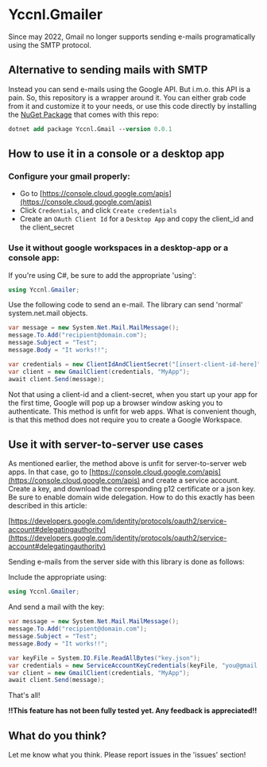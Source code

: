 # Yccnl.Gmailer

Since may 2022, Gmail no longer supports sending e-mails programatically using the SMTP protocol. 

## Alternative to sending mails with SMTP

Instead you can send e-mails using the Google API. But i.m.o. this API is a pain. So, this repository is a wrapper around it. You can either grab code from it and customize it to your needs, or use this code directly by installing the [NuGet Package](https://www.nuget.org/packages/Yccnl.Gmail) that comes with this repo:


```ps
dotnet add package Yccnl.Gmail --version 0.0.1
```

## How to use it in a console or a desktop app

### Configure your gmail properly:

* Go to [https://console.cloud.google.com/apis](https://console.cloud.google.com/apis)
* Click `Credentials`, and click `Create credentials`
* Create an `OAuth Client Id` for a `Desktop App` and copy the client_id and the client_secret

### Use it without google workspaces in a desktop-app or a console app:
If you're using C#, be sure to add the appropriate 'using':

```C#
using Yccnl.Gmailer;
```

Use the following code to send an e-mail. The library can send 'normal' system.net.mail objects.

```c#
var message = new System.Net.Mail.MailMessage();
message.To.Add("recipient@domain.com");
message.Subject = "Test";
message.Body = "It works!!";

var credentials = new ClientIdAndClientSecret("[insert-client-id-here]", "[insert-client-secret-here]", "you@gmail.com");
var client = new GmailClient(credentials, "MyApp");
await client.Send(message);
```

Not that using a client-id and a client-secret, when you start up your app for the first time, Google will pop up a browser window asking you to authenticate. This method is unfit for web apps. What is convenient though, is that this method does not require you to create a Google Workspace.

## Use it with server-to-server use cases

As mentioned earlier, the method above is unfit for server-to-server web apps. In that case, go to [https://console.cloud.google.com/apis](https://console.cloud.google.com/apis) and create a service account. Create a key, and download the corresponding p12 certificate or a json key. Be sure to enable domain wide delegation. How to do this exactly has been described in this article:

[https://developers.google.com/identity/protocols/oauth2/service-account#delegatingauthority](https://developers.google.com/identity/protocols/oauth2/service-account#delegatingauthority)

Sending e-mails from the server side with this library is done as follows:

Include the appropriate using:
```C#
using Yccnl.Gmailer;
```

And send a mail with the key:
```C#
var message = new System.Net.Mail.MailMessage();
message.To.Add("recipient@domain.com");
message.Subject = "Test";
message.Body = "It works!!";

var keyFile = System.IO.File.ReadAllBytes("key.json"); 
var credentials = new ServiceAccountKeyCredentials(keyFile, "you@gmail.com");
var client = new GmailClient(credentials, "MyApp");
await client.Send(message);
```

That's all!

__!!This feature has not been fully tested yet. Any feedback is appreciated!!__

## What do you think?
Let me know what you think. Please report issues in the 'issues' section!